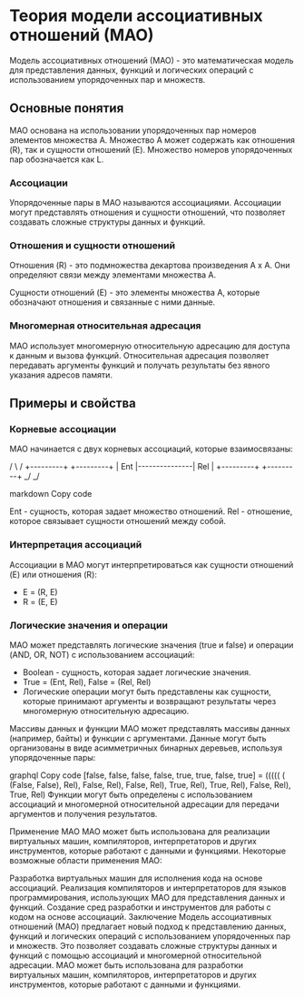 # Теория модели ассоциативных отношений (МАО)

Модель ассоциативных отношений (МАО) - это математическая модель для представления данных, функций и логических операций с использованием упорядоченных пар и множеств.

## Основные понятия

МАО основана на использовании упорядоченных пар номеров элементов множества A. Множество A может содержать как отношения (R), так и сущности отношений (E). Множество номеров упорядоченных пар обозначается как L.

### Ассоциации

Упорядоченные пары в МАО называются ассоциациями. Ассоциации могут представлять отношения и сущности отношений, что позволяет создавать сложные структуры данных и функций.

### Отношения и сущности отношений

Отношения (R) - это подмножества декартова произведения A x A. Они определяют связи между элементами множества A.

Сущности отношений (E) - это элементы множества A, которые обозначают отношения и связанные с ними данные.

### Многомерная относительная адресация

МАО использует многомерную относительную адресацию для доступа к данным и вызова функций. Относительная адресация позволяет передавать аргументы функций и получать результаты без явного указания адресов памяти.

## Примеры и свойства

### Корневые ассоциации

МАО начинается с двух корневых ассоциаций, которые взаимосвязаны:

/ \ /
+---------+ +---------+
| Ent |---------------| Rel |
+---------+ +---------+
_/ _/

markdown
Copy code

Ent - сущность, которая задает множество отношений. Rel - отношение, которое связывает сущности отношений между собой.

### Интерпретация ассоциаций

Ассоциации в МАО могут интерпретироваться как сущности отношений (E) или отношения (R):

- E = (R, E)
- R = (E, E)

### Логические значения и операции

МАО может представлять логические значения (true и false) и операции (AND, OR, NOT) с использованием ассоциаций:

- Boolean - сущность, которая задает логические значения.
- True = (Ent, Rel), False = (Rel, Rel)
- Логические операции могут быть представлены как сущности, которые принимают аргументы и возвращают результаты через многомерную относительную адресацию.

Массивы данных и функции
МАО может представлять массивы данных (например, байты) и функции с аргументами. Данные могут быть организованы в виде асимметричных бинарных деревьев, используя упорядоченные пары:

graphql
Copy code
[false, false, false, false, true, true, false, true] =
((((( ( (False, False), Rel), False, Rel), False, Rel), True, Rel), True, Rel), False, Rel), True, Rel)
Функции могут быть определены с использованием ассоциаций и многомерной относительной адресации для передачи аргументов и получения результатов.

Применение МАО
МАО может быть использована для реализации виртуальных машин, компиляторов, интерпретаторов и других инструментов, которые работают с данными и функциями. Некоторые возможные области применения МАО:

Разработка виртуальных машин для исполнения кода на основе ассоциаций.
Реализация компиляторов и интерпретаторов для языков программирования, использующих МАО для представления данных и функций.
Создание сред разработки и инструментов для работы с кодом на основе ассоциаций.
Заключение
Модель ассоциативных отношений (МАО) предлагает новый подход к представлению данных, функций и логических операций с использованием упорядоченных пар и множеств. Это позволяет создавать сложные структуры данных и функций с помощью ассоциаций и многомерной относительной адресации. МАО может быть использована для разработки виртуальных машин, компиляторов, интерпретаторов и других инструментов, которые работают с данными и функциями.

